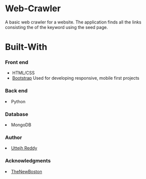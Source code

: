 # Web-Crawler
A basic web crawler for a website. The application finds all the links consisting the of the keyword using the seed page.

# Built-With
<h3>Front end</h3>
<ul>
<li>HTML/CSS</li>
<li><a href="http://getbootstrap.com/">Bootstrap</a> Used for developing responsive, mobile first projects</li>
</ul>

<h3>Back end</h3>
<li>Python</li>

<h3>Database</h3>
<li>MongoDB</li>

<h3>Author</h3>
<li><a href="https://github.com/uttejh/">Uttejh Reddy</a></li>

<h3>Acknowledgments</h3>
<li><a href="https://thenewboston.com">TheNewBoston</a></li>
